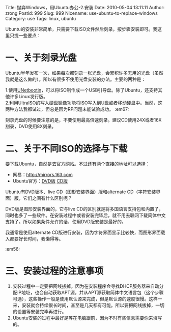 Title: 抛弃Windows，用Ubuntu办公-2.安装
Date: 2010-05-04 13:11:11
Author: zrong
Postid: 999
Slug: 999
Nicename: use-ubuntu-to-replace-windows
Category: use
Tags: linux, ubuntu

Ubuntu的安装非常简单，只需要下载ISO文件然后刻录，按步骤安装即可。我这里只提一些要点：

# 一、关于刻录光盘

Ubuntu半年发布一次，如果每次都刻录一张光盘，会累积许多无用的光盘（虽然我就是这么做的）。所以有很多不使用光盘安装的办法。主要的两种是：  

1.使用[UNetbootin](http://unetbootin.sourceforge.net/)，可以将ISO制作成一个USB引导盘。除了Ubuntu，还支持其他许多Linux发行版。  
2.利用UltraISO的写入硬盘镜像功能将ISO写入到U盘或者移动硬盘中。当然，这两种方法我都试过，但总是因为RP问题未能试验成功。 :em67:  

刻录光盘的时候要注意的是，不要使用最高倍速刻录。建议CD使用24X或者16X刻录，DVD使用8X刻录。  
<!--more-->

# 二、关于不同ISO的选择与下载

要下载Ubuntu，自然是去[官方网站](http://http://www.ubuntu.com/)。不过还有两个直接的地址可以选择：  

- 网易：<http://mirrors.163.com>  
- Ubuntu官方：[DVD版](http://cdimage.ubuntu.com/releases/10.04/release)  [CD版](http://releases.ubuntu.com/)  

Ubuntu有DVD版本、live CD（图形安装界面）版和alternate CD（字符安装界面）版，它们之间有什么区别呢？  

DVD版是图形安装界面的，它与live CD的区别就是将多国语言支持包和内置了，同时也多了一些软件。在安装过程中或者安装完毕后，就不用去联网下载简体中文支持了。所以如果条件允许的话，使用DVD版安装是最好的。  

我通常是使用alternate CD版进行安装，因为字符界面显示比较快，而图形界面载入都要好长时间，我懒得等。

:em56:

# 三、安装过程的注意事项

1. 安装过程中一定要把网线拔掉。因为在安装程序会寻找DHCP服务器来自动分配IP地址，也会自动获取APT源，并从APT源获取简体中文语言包（这个步骤可选），这些操作一般是使用默认源来完成，但是默认源的速度很慢。这样一来，安装就会持续很长时间，甚至是几天都有可能。所以要把网线拔掉，一切的设置等安装完毕再进行。  
2. Ubuntu安装的过程中最好是等在电脑跟前，因为不时有些信息需要你来填写的。
